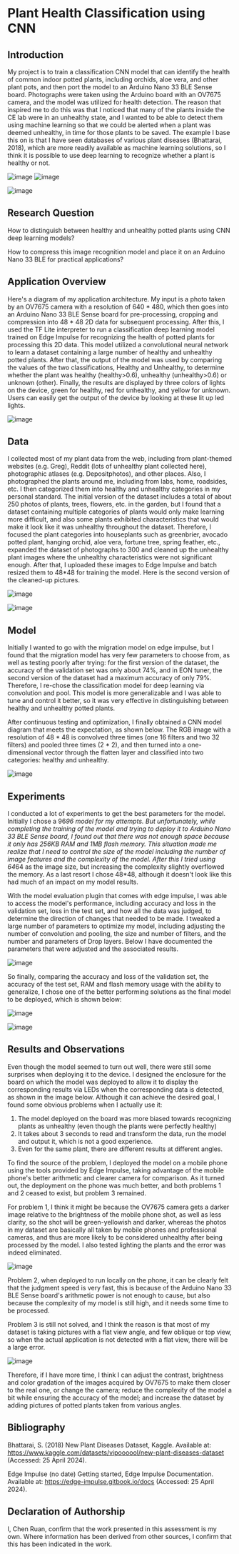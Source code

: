 # Plant Health Classification using CNN

## Introduction

My project is to train a classification CNN model that can identify the health of common indoor potted plants, including orchids, aloe vera, and other plant pots, and then port the model to an Arduino Nano 33 BLE Sense board. Photographs were taken using the Arduino board with an OV7675 camera, and the model was utilized for health detection. The reason that inspired me to do this was that I noticed that many of the plants inside the CE lab were in an unhealthy state, and I wanted to be able to detect them using machine learning so that we could be alerted when a plant was deemed unhealthy, in time for those plants to be saved. The example I base this on is that I have seen databases of various plant diseases (Bhattarai, 2018), which are more readily available as machine learning solutions, so I think it is possible to use deep learning to recognize whether a plant is healthy or not.

![image](https://github.com/ChenRuan/CASA0018_DeepLearning/assets/145383140/9542fdb6-014a-4f45-be05-57fde61a674f)
![image](https://github.com/ChenRuan/CASA0018_DeepLearning/assets/145383140/c34e08af-c58b-4471-b7e7-f2c981863554)

![image](https://github.com/ChenRuan/CASA0018_DeepLearning/assets/145383140/6f4a50f9-ccb5-47a5-b497-dc4ba2793f23)

## Research Question

How to distinguish between healthy and unhealthy potted plants using CNN deep learning models? 

How to compress this image recognition model and place it on an Arduino Nano 33 BLE for practical applications?

## Application Overview

Here's a diagram of my application architecture. My input is a photo taken by an OV7675 camera with a resolution of 640 * 480, which then goes into an Arduino Nano 33 BLE Sense board for pre-processing, cropping and compression into 48 * 48 2D data for subsequent processing. After this, I used the TF Lite interpreter to run a classification deep learning model trained on Edge Impulse for recognizing the health of potted plants for processing this 2D data. This model utilized a convolutional neural network to learn a dataset containing a large number of healthy and unhealthy potted plants. After that, the output of the model was used by comparing the values of the two classifications, Healthy and Unhealthy, to determine whether the plant was healthy (healthy>0.6), unhealthy (unhealthy>0.6) or unknown (other). Finally, the results are displayed by three colors of lights on the device, green for healthy, red for unhealthy, and yellow for unknown. Users can easily get the output of the device by looking at these lit up led lights.

![image](https://github.com/ChenRuan/CASA0018_DeepLearning/assets/145383140/50088664-83c8-4bc2-accb-131f4fd22e51)


## Data

I collected most of my plant data from the web, including from plant-themed websites (e.g. Greg), Reddit (lots of unhealthy plant collected here), photographic atlases (e.g. Depositphotos), and other places. Also, I photographed the plants around me, including from labs, home, roadsides, etc. I then categorized them into healthy and unhealthy categories in my personal standard. The initial version of the dataset includes a total of about 250 photos of plants, trees, flowers, etc. in the garden, but I found that a dataset containing multiple categories of plants would only make learning more difficult, and also some plants exhibited characteristics that would make it look like it was unhealthy throughout the dataset. Therefore, I focused the plant categories into houseplants such as greenbrier, avocado potted plant, hanging orchid, aloe vera, fortune tree, spring feather, etc., expanded the dataset of photographs to 300 and cleaned up the unhealthy plant images where the unhealthy characteristics were not significant enough. After that, I uploaded these images to Edge Impulse and batch resized them to 48*48 for training the model. Here is the second version of the cleaned-up pictures.

![image](https://github.com/ChenRuan/CASA0018_DeepLearning/assets/145383140/31ff993f-8283-454d-9462-121135014161)

![image](https://github.com/ChenRuan/CASA0018_DeepLearning/assets/145383140/1ae5e6a4-2465-41ca-a89c-26de12ccb7f5)

## Model

Initially I wanted to go with the migration model on edge impulse, but I found that the migration model has very few parameters to choose from, as well as testing poorly after trying: for the first version of the dataset, the accuracy of the validation set was only about 74%, and in EON tuner, the second version of the dataset had a maximum accuracy of only 79%. Therefore, I re-chose the classification model for deep learning via convolution and pool. This model is more generalizable and I was able to tune and control it better, so it was very effective in distinguishing between healthy and unhealthy potted plants.

After continuous testing and optimization, I finally obtained a CNN model diagram that meets the expectation, as shown below. The RGB image with a resolution of 48 * 48 is convolved three times (one 16 filters and two 32 filters) and pooled three times (2 * 2), and then turned into a one-dimensional vector through the flatten layer and classified into two categories: healthy and unhealthy.

![image](https://github.com/ChenRuan/CASA0018_DeepLearning/assets/145383140/03bbea40-6700-4760-8d88-b83598c05ebc)

## Experiments

I conducted a lot of experiments to get the best parameters for the model. Initially I chose a 96*96 model for my attempts. But unfortunately, while completing the training of the model and trying to deploy it to Arduino Nano 33 BLE Sense board, I found out that there was not enough space because it only has 256KB RAM and 1MB flash memory. This situation made me realize that I need to control the size of the model including the number of image features and the complexity of the model. After this I tried using 64*64 as the image size, but increasing the complexity slightly overflowed the memory. As a last resort I chose 48*48, although it doesn't look like this had much of an impact on my model results.

With the model evaluation plugin that comes with edge impulse, I was able to access the model's performance, including accuracy and loss in the validation set, loss in the test set, and how all the data was judged, to determine the direction of changes that needed to be made. I tweaked a large number of parameters to optimize my model, including adjusting the number of convolution and pooling, the size and number of filters, and the number and parameters of Drop layers. Below I have documented the parameters that were adjusted and the associated results.

![image](https://github.com/ChenRuan/CASA0018_DeepLearning/assets/145383140/439b6ab0-08cd-4227-bf58-3fed1950da33)

So finally, comparing the accuracy and loss of the validation set, the accuracy of the test set, RAM and flash memory usage with the ability to generalize, I chose one of the better performing solutions as the final model to be deployed, which is shown below:

![image](https://github.com/ChenRuan/CASA0018_DeepLearning/assets/145383140/d5d69138-4cca-4705-9930-4e202835512d)

![image](https://github.com/ChenRuan/CASA0018_DeepLearning/assets/145383140/4086ed17-551c-4b6c-bfee-27f7f849a68d)

## Results and Observations

Even though the model seemed to turn out well, there were still some surprises when deploying it to the device. I designed the enclosure for the board on which the model was deployed to allow it to display the corresponding results via LEDs when the corresponding data is detected, as shown in the image below. Although it can achieve the desired goal, I found some obvious problems when I actually use it:

1. The model deployed on the board was more biased towards recognizing plants as unhealthy (even though the plants were perfectly healthy)
2. It takes about 3 seconds to read and transform the data, run the model and output it, which is not a good experience.
3. Even for the same plant, there are different results at different angles.

To find the source of the problem, I deployed the model on a mobile phone using the tools provided by Edge Impulse, taking advantage of the mobile phone's better arithmetic and clearer camera for comparison. As it turned out, the deployment on the phone was much better, and both problems 1 and 2 ceased to exist, but problem 3 remained. 

For problem 1, I think it might be because the OV7675 camera gets a darker image relative to the brightness of the mobile phone shot, as well as less clarity, so the shot will be green-yellowish and darker, whereas the photos in my dataset are basically all taken by mobile phones and professional cameras, and thus are more likely to be considered unhealthy after being processed by the model. I also tested lighting the plants and the error was indeed eliminated. 

![image](https://github.com/ChenRuan/CASA0018_DeepLearning/assets/145383140/a409ab4e-64de-47a6-a469-0b36b7a3a040)

Problem 2, when deployed to run locally on the phone, it can be clearly felt that the judgment speed is very fast, this is because of the Arduino Nano 33 BLE Sense board's arithmetic power is not enough to cause, but also because the complexity of my model is still high, and it needs some time to be processed. 

Problem 3 is still not solved, and I think the reason is that most of my dataset is taking pictures with a flat view angle, and few oblique or top view, so when the actual application is not detected with a flat view, there will be a large error.

![image](https://github.com/ChenRuan/CASA0018_DeepLearning/assets/145383140/fd5310b5-923f-459f-a6d8-f90d66713c9c)

Therefore, if I have more time, I think I can adjust the contrast, brightness and color gradation of the images acquired by OV7675 to make them closer to the real one, or change the camera; reduce the complexity of the model a bit while ensuring the accuracy of the model; and increase the dataset by adding pictures of potted plants taken from various angles.

## Bibliography

Bhattarai, S. (2018) New Plant Diseases Dataset, Kaggle. Available at: https://www.kaggle.com/datasets/vipoooool/new-plant-diseases-dataset (Accessed: 25 April 2024). 

Edge Impulse (no date) Getting started, Edge Impulse Documentation. Available at: https://edge-impulse.gitbook.io/docs (Accessed: 25 April 2024). 

## Declaration of Authorship

I, Chen Ruan, confirm that the work presented in this assessment is my own. Where information has been derived from other sources, I confirm that this has been indicated in the work.
